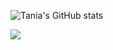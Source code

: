 ![Tania's GitHub stats](https://github-readme-stats.vercel.app/api?username=taniaholst&show_icons=true&theme=omni)

<a href="https://github-readme-stats.vercel.app/api/top-langs/?username=anuraghazra&layout=compact)](https://github.com/anuraghazra/github-readme-stats&theme=omni">
  <img align="center" src="https://github-readme-stats.vercel.app/api/top-langs/?username=anuraghazra&layout=compact)](https://github.com/anuraghazra/github-readme-stats&theme=omni" />
</a>
